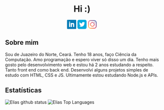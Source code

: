 <h1 align="center">Hi :) </h1>

<p align="center" display="inline">
  <a href="https://linkedin.com/in/elias-inacio0"><img width=30 src="https://github.com/eliasinacio/eliasinacio/blob/main/assets/linkedin-logo.svg"></a>
  <a href="https://twitter.com/eu_liaaas"><img width=30 src="https://github.com/eliasinacio/eliasinacio/blob/main/assets/twitter-logo.svg"></a>
  <a href="https://instagram.com/eu_liaaas"><img width=30 src="https://github.com/eliasinacio/eliasinacio/blob/main/assets/instagram-logo.svg"></a>
</p>

<h2> Sobre mim </h2>
<p> Sou de Juazeiro do Norte, Ceará. Tenho 18 anos, faço Ciência da Computação. 
Amo programação e espero viver só disso um dia. Tenho mais gosto pelo desenvolvimento web e estou há 2 anos estudando a respeito. Tanto front end como back end.
Desenvolvi alguns projetos simples de estudo com HTML, CSS e JS. Ultimamente estou estudando Node.js e APIs.</p>

<h2>Estatísticas</h2>
  <img src="https://github-readme-stats.vercel.app/api?username=eliasinacio&count_private=true&show_icons=true&theme=tokyonight" alt="Elias github status" width="450"/>
  
  <img src="https://github-readme-stats.vercel.app/api/top-langs/?username=eliasinacio&layout=compact&theme=tokyonight" alt="Elias Top Languages" width="auto"/>
